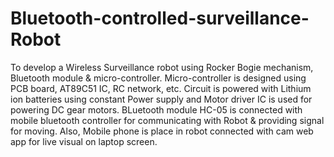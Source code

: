 # Bluetooth-controlled-surveillance-Robot
To develop a Wireless Surveillance robot using Rocker Bogie mechanism, Bluetooth module & micro-controller.
Micro-controller is designed using PCB board, AT89C51 IC, RC network, etc.
Circuit is powered with Lithium ion batteries using constant Power supply and Motor driver IC is used for powering DC gear motors.
BLuetooth module HC-05 is connected with mobile bluetooth controller for communicating with Robot & providing signal for moving.
Also, Mobile phone is place in robot connected with cam web app for live visual on laptop screen.
